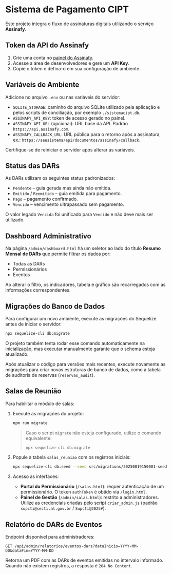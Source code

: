 # Sistema de Pagamento CIPT

Este projeto integra o fluxo de assinaturas digitais utilizando o serviço **Assinafy**.

## Token da API do Assinafy
1. Crie uma conta no [painel do Assinafy](https://assinafy.com/).
2. Acesse a área de desenvolvedores e gere um **API Key**.
3. Copie o token e defina-o em sua configuração de ambiente.

## Variáveis de Ambiente
Adicione no arquivo `.env` ou nas variáveis do servidor:

- `SQLITE_STORAGE`: caminho do arquivo SQLite utilizado pela aplicação e pelos scripts de conciliação, por exemplo `./sistemacipt.db`.
- `ASSINAFY_API_KEY`: token de acesso gerado no painel.
- `ASSINAFY_API_URL` (opcional): URL base da API. Padrão `https://api.assinafy.com`.
- `ASSINAFY_CALLBACK_URL`: URL pública para o retorno após a assinatura, ex.: `https://seusistema/api/documentos/assinafy/callback`.

Certifique-se de reiniciar o servidor após alterar as variáveis.

## Status das DARs

As DARs utilizam os seguintes status padronizados:

- `Pendente` – guia gerada mas ainda não emitida.
- `Emitido` / `Reemitido` – guia emitida para pagamento.
- `Pago` – pagamento confirmado.
- `Vencido` – vencimento ultrapassado sem pagamento.

O valor legado `Vencida` foi unificado para `Vencido` e não deve mais ser utilizado.

## Dashboard Administrativo

Na página `/admin/dashboard.html` há um seletor ao lado do título **Resumo Mensal de DARs** que permite filtrar os dados por:

- Todas as DARs
- Permissionários
- Eventos

Ao alterar o filtro, os indicadores, tabela e gráfico são recarregados com as informações correspondentes.

## Migrações do Banco de Dados

Para configurar um novo ambiente, execute as migrações do Sequelize antes de iniciar o servidor:

```bash
npx sequelize-cli db:migrate
```

O projeto também tenta rodar esse comando automaticamente na inicialização, mas executar manualmente garante que o schema esteja atualizado.

Após atualizar o código para versões mais recentes, execute novamente as migrações para criar novas estruturas de banco de dados,
como a tabela de auditoria de reservas (`reservas_audit`).

## Salas de Reunião

Para habilitar o módulo de salas:

1. Execute as migrações do projeto:

   ```bash
   npm run migrate
   ```

   > Caso o script `migrate` não esteja configurado, utilize o comando equivalente:
   >
   > ```bash
   > npx sequelize-cli db:migrate
   > ```

2. Popule a tabela `salas_reuniao` com os registros iniciais:

   ```bash
   npx sequelize-cli db:seed --seed src/migrations/20250819150001-seed-salas.js
   ```

3. Acesso às interfaces:

   - **Portal do Permissionário** (`/salas.html`): requer autenticação de um permissionário. O token `authToken` é obtido via `/login.html`.
   - **Painel de Gestão** (`/admin/salas.html`): restrito a administradores. Utilize as credenciais criadas pelo script `criar_admin.js` (padrão `supcti@secti.al.gov.br` / `Supcti@2025#`).

## Relatório de DARs de Eventos

Endpoint disponível para administradores:

`GET /api/admin/relatorios/eventos-dars?dataInicio=YYYY-MM-DD&dataFim=YYYY-MM-DD`

Retorna um PDF com as DARs de eventos emitidas no intervalo informado. Quando não existem registros, a resposta é `204 No Content`.
